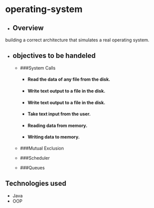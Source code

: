 # operating-system
+ ## Overview 
building a correct architecture that simulates a real operating system.
+ ## objectives to be handeled
  + ###System Calls
    + #### Read the data of any file from the disk.
    + #### Write text output to a file in the disk.
    + #### Write text output to a file in the disk.
    + #### Take text input from the user.
    + #### Reading data from memory.
    + #### Writing data to memory.
  
  + ###Mutual Exclusion
  + ###Scheduler
  + ###Queues
 

## Technologies used 
  + Java
  + OOP
  

